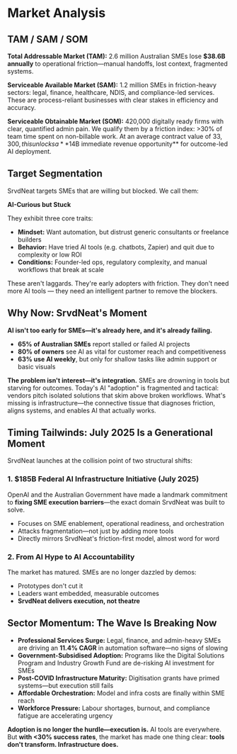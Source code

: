 # Market Analysis

## TAM / SAM / SOM

**Total Addressable Market (TAM):** 2.6 million Australian SMEs lose **$38.6B annually** to operational friction—manual handoffs, lost context, fragmented systems.

**Serviceable Available Market (SAM):** 1.2 million SMEs in friction-heavy sectors: legal, finance, healthcare, NDIS, and compliance-led services. These are process-reliant businesses with clear stakes in efficiency and accuracy.

**Serviceable Obtainable Market (SOM):** 420,000 digitally ready firms with clear, quantified admin pain. We qualify them by a friction index: >30% of team time spent on non-billable work. At an average contract value of $33,300, this unlocks a **$14B immediate revenue opportunity** for outcome-led AI deployment.

## Target Segmentation

SrvdNeat targets SMEs that are willing but blocked. We call them:

**AI-Curious but Stuck**

They exhibit three core traits:

- **Mindset:** Want automation, but distrust generic consultants or freelance builders
- **Behavior:** Have tried AI tools (e.g. chatbots, Zapier) and quit due to complexity or low ROI
- **Conditions:** Founder-led ops, regulatory complexity, and manual workflows that break at scale

These aren't laggards. They're early adopters with friction. They don't need more AI tools — they need an intelligent partner to remove the blockers.

## Why Now: SrvdNeat's Moment

**AI isn't too early for SMEs—it's already here, and it's already failing.**

- **65% of Australian SMEs** report stalled or failed AI projects
- **80% of owners** see AI as vital for customer reach and competitiveness
- **63% use AI weekly**, but only for shallow tasks like admin support or basic visuals

**The problem isn't interest—it's integration.** SMEs are drowning in tools but starving for outcomes. Today's AI "adoption" is fragmented and tactical: vendors pitch isolated solutions that skim above broken workflows. What's missing is infrastructure—the connective tissue that diagnoses friction, aligns systems, and enables AI that actually works.

## Timing Tailwinds: July 2025 Is a Generational Moment

SrvdNeat launches at the collision point of two structural shifts:

### 1. $185B Federal AI Infrastructure Initiative (July 2025)

OpenAI and the Australian Government have made a landmark commitment to **fixing SME execution barriers**—the exact domain SrvdNeat was built to solve.

- Focuses on SME enablement, operational readiness, and orchestration
- Attacks fragmentation—not just by adding more tools
- Directly mirrors SrvdNeat's friction-first model, almost word for word

### 2. From AI Hype to AI Accountability

The market has matured. SMEs are no longer dazzled by demos:

- Prototypes don't cut it
- Leaders want embedded, measurable outcomes
- **SrvdNeat delivers execution, not theatre**

## Sector Momentum: The Wave Is Breaking Now

- **Professional Services Surge:** Legal, finance, and admin-heavy SMEs are driving an **11.4% CAGR** in automation software—no signs of slowing
- **Government-Subsidised Adoption:** Programs like the Digital Solutions Program and Industry Growth Fund are de-risking AI investment for SMEs
- **Post-COVID Infrastructure Maturity:** Digitisation grants have primed systems—but execution still fails
- **Affordable Orchestration:** Model and infra costs are finally within SME reach
- **Workforce Pressure:** Labour shortages, burnout, and compliance fatigue are accelerating urgency

**Adoption is no longer the hurdle—execution is.** AI tools are everywhere. But **with <30% success rates**, the market has made one thing clear: **tools don't transform. Infrastructure does.** 